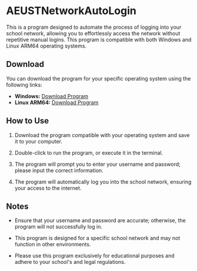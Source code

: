 # AEUSTNetworkAutoLogin

This is a program designed to automate the process of logging into your school network, allowing you to effortlessly access the network without repetitive manual logins. This program is compatible with both Windows and Linux ARM64 operating systems.

## Download

You can download the program for your specific operating system using the following links:

- **Windows:** [Download Program](https://github.com/911218sky/AEUSTNetworkAutoLogin/releases/download/v1/AEUSTNetworkAutoLogin.exe)
- **Linux ARM64:** [Download Program](https://github.com/911218sky/AEUSTNetworkAutoLogin/releases/download/v1/AEUSTNetworkAutoLogin_Linux_ARM64)

## How to Use

1. Download the program compatible with your operating system and save it to your computer.

2. Double-click to run the program, or execute it in the terminal.

3. The program will prompt you to enter your username and password; please input the correct information.

4. The program will automatically log you into the school network, ensuring your access to the internet.

## Notes

- Ensure that your username and password are accurate; otherwise, the program will not successfully log in.

- This program is designed for a specific school network and may not function in other environments.

- Please use this program exclusively for educational purposes and adhere to your school's and legal regulations.
